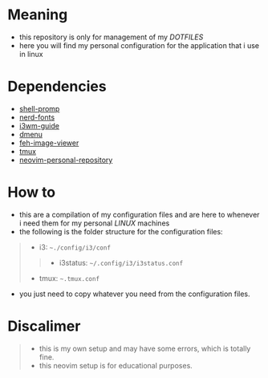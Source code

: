 # Meaning
- this repository is only for management of my *DOTFILES*
- here you will find my personal configuration for the application that i use in linux

# Dependencies
- [shell-promp](https://starship.rs/)
- [nerd-fonts](https://www.nerdfonts.com)
- [i3wm-guide](https://kifarunix.com/install-and-setup-i3-windows-manager-on-ubuntu-20-04/)
- [dmenu](https://tools.suckless.org/dmenu/)
- [feh-image-viewer](https://feh.finalrewind.org/)
- [tmux](https://github.com/tmux/tmux/wiki)
- [neovim-personal-repository](https://github.com/AlfonsoG-dev/nvim)

# How to
- this are a compilation of my configuration files and are here to whenever i need them for my personal *LINUX* machines
- the following is the folder structure for the configuration files:
>- i3: `~./config/i3/conf`
>>- i3status: `~/.config/i3/i3status.conf`
>- tmux: `~.tmux.conf`

- you just need to copy whatever you need from the configuration files.

# Discalimer
>- this is my own setup and may have some errors, which is totally fine.
>- this neovim setup is for educational purposes.
